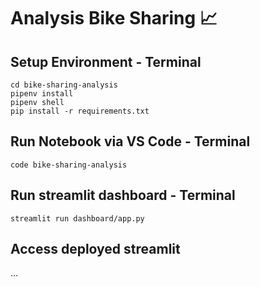 # Analysis Bike Sharing 📈

## Setup Environment - Terminal

```
cd bike-sharing-analysis
pipenv install
pipenv shell
pip install -r requirements.txt
```

## Run Notebook via VS Code - Terminal

```
code bike-sharing-analysis 
```

## Run streamlit dashboard - Terminal

```
streamlit run dashboard/app.py
```

## Access deployed streamlit

...
